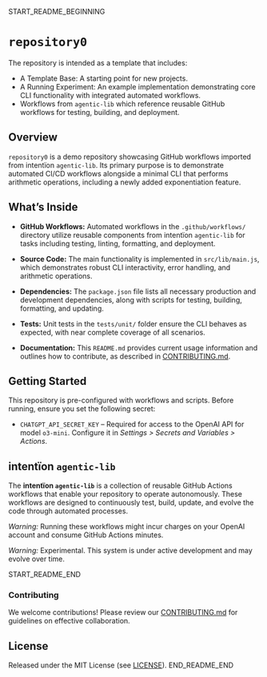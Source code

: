 START_README_BEGINNING
# `repository0`

The repository is intended as a template that includes:
* A Template Base: A starting point for new projects.
* A Running Experiment: An example implementation demonstrating core CLI functionality with integrated automated workflows.
* Workflows from `agentic‑lib` which reference reusable GitHub workflows for testing, building, and deployment.

## Overview
`repository0` is a demo repository showcasing GitHub workflows imported from intentïon `agentic‑lib`. Its primary purpose is to demonstrate automated CI/CD workflows alongside a minimal CLI that performs arithmetic operations, including a newly added exponentiation feature.

## What’s Inside

- **GitHub Workflows:**
  Automated workflows in the `.github/workflows/` directory utilize reusable components from intentïon `agentic‑lib` for tasks including testing, linting, formatting, and deployment.

- **Source Code:**
  The main functionality is implemented in `src/lib/main.js`, which demonstrates robust CLI interactivity, error handling, and arithmetic operations.

- **Dependencies:**
  The `package.json` file lists all necessary production and development dependencies, along with scripts for testing, building, formatting, and updating.

- **Tests:**
  Unit tests in the `tests/unit/` folder ensure the CLI behaves as expected, with near complete coverage of all scenarios.

- **Documentation:**
  This `README.md` provides current usage information and outlines how to contribute, as described in [CONTRIBUTING.md](./CONTRIBUTING.md).

## Getting Started

This repository is pre-configured with workflows and scripts. Before running, ensure you set the following secret:
- `CHATGPT_API_SECRET_KEY` – Required for access to the OpenAI API for model `o3-mini`. Configure it in *Settings > Secrets and Variables > Actions*.

## intentïon `agentic‑lib`

The **intentïon `agentic‑lib`** is a collection of reusable GitHub Actions workflows that enable your repository to operate autonomously. These workflows are designed to continuously test, build, update, and evolve the code through automated processes.

*Warning:* Running these workflows might incur charges on your OpenAI account and consume GitHub Actions minutes.

*Warning:* Experimental. This system is under active development and may evolve over time.

START_README_END
### Contributing

We welcome contributions! Please review our [CONTRIBUTING.md](./CONTRIBUTING.md) for guidelines on effective collaboration.

## License

Released under the MIT License (see [LICENSE](./LICENSE)).
END_README_END